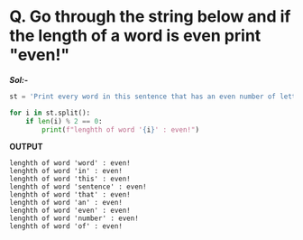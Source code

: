 # Q. Go through the string below and if the length of a word is even print "even!"

***Sol:-***

```python
st = 'Print every word in this sentence that has an even number of letters'

for i in st.split():
    if len(i) % 2 == 0:
        print(f"lenghth of word '{i}' : even!")
```

**OUTPUT**

```
lenghth of word 'word' : even!
lenghth of word 'in' : even!
lenghth of word 'this' : even!
lenghth of word 'sentence' : even!
lenghth of word 'that' : even!
lenghth of word 'an' : even!
lenghth of word 'even' : even!
lenghth of word 'number' : even!
lenghth of word 'of' : even!

```

